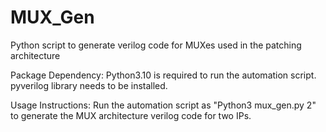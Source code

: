 # MUX_Gen
Python script to generate verilog code for MUXes used in the patching architecture

Package Dependency: Python3.10 is required to run the automation script. pyverilog library needs to be installed.

Usage Instructions: Run the automation script as "Python3 mux_gen.py 2" to generate the MUX architecture verilog code for two IPs.
